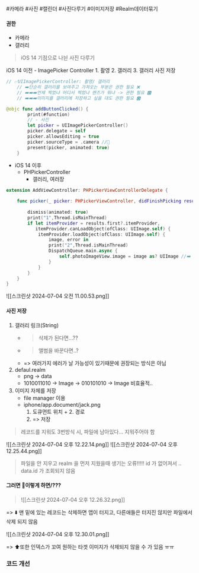 #카메라 #사진 #캘린더  #사진다루기 #이미지저장 #Realm데이터묶기 

#### 권한
- 카메라
- 갤러리

> iOS 14 기점으로 나뉜 사진 다루기

iOS 14 이전
	- ImagePicker Controller
		1. 촬영
		2. 갤러리
		3. 갤러리 사진 저장

```swift
// ✅UIImagePickerController: 촬영/ 갤러리
    // ➡️단순히 갤러리를 보여주고 가져오는 부분은 권한 필요 ❌
    // ➡️➡️➡️언제 찍었냐 어디서 찍었냐 렌즈가 뭐냐 -> 권한 필요 🅾️
    // ➡️➡️➡️이미지를 갤러리에 저장하고 싶을 대도 권한 필요 🅾️

@objc func addButtonClicked() {
        print(#function)
        // - 사진
        let picker = UIImagePickerController()
        picker.delegate = self
        picker.allowsEditing = true
        picker.sourceType = .camera //🧡
        present(picker, animated: true)
    }
```
- iOS 14 이후
	- PHPickerController
		- 갤러리, 여러장

```swift
extension AddViewController: PHPickerViewControllerDelegate {
    
    func picker(_ picker: PHPickerViewController, didFinishPicking results: [PHPickerResult]) {
        
        dismiss(animated: true)
        print("1",Thread.isMainThread)
        if let itemProvider = results.first?.itemProvider,
           itemProvider.canLoadObject(ofClass: UIImage.self) {
            itemProvider.loadObject(ofClass: UIImage.self) {
                image, error in
                print("2",Thread.isMainThread)
                DispatchQueue.main.async {
                    self.photoImageView.image = image as? UIImage //➡️ 글로벌 스레드로 보냈기 때문에..
                }
            }
        }
    }
}
```

![[스크린샷 2024-07-04 오전 11.00.53.png]]

#### 사진 저장
1. 갤러리 링크(String)
	- > 삭제가 된다면...??
	- > 앨범을 바꾼다면..?
	- => 여러가지 에러가 날 가능성이 있기때문에 권장되는 방식은 아님
2. defaul.realm 
	- png -> data
	- 1010011010 -> Image -> 010101010 -> Image 비효율적..
3. 이미지 자체를 저장
	- file manager 이용
	- iphone/app.document/jack.png
		1. 도큐먼트 위치 + 2. 경로
		2. => 저장

> 레코드를 지워도 3번방식 시, 파일에 남아있다...  지워주어야 함


![[스크린샷 2024-07-04 오후 12.22.14.png]]
![[스크린샷 2024-07-04 오후 12.25.44.png]]
> 파일을 안 지우고 realm 을 먼저 지웠을때 생기는 오류!!!!!
> id 가 없어져서 .. data.id 가 조회되지 않음


#### 그러면 🚨이렇게 하면/??? 

> ![[스크린샷 2024-07-04 오후 12.26.32.png]]

=> ⬇️ 맨 밑에 있는 레코드는 삭제하면 앱이 터지고, 다른애들은 터지진 않지만 파일에서 삭제 되지 않음
 
![[스크린샷 2024-07-04 오후 12.30.01.png]]

=> ⬆️또한 인덱스가 꼬여 원하는 타겟 이미지가 삭제되지 않을 수 가 있음 ㅠㅠ

### 코드 개선